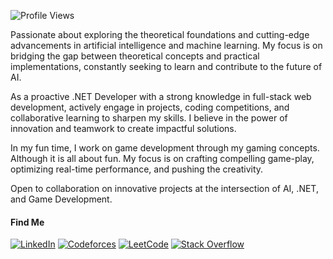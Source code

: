 ![Profile Views](https://komarev.com/ghpvc/?username=atikurajib&color=blue)

Passionate about exploring the theoretical foundations and cutting-edge advancements in artificial intelligence and machine learning. My focus is on bridging the gap between theoretical concepts and practical implementations, constantly seeking to learn and contribute to the future of AI.

As a proactive .NET Developer with a strong knowledge in full-stack web development, actively engage in projects, coding competitions, and collaborative learning to sharpen my skills. I believe in the power of innovation and teamwork to create impactful solutions.

In my fun time, I work on game development through my gaming concepts. Although it is all about fun. My focus is on crafting compelling game-play, optimizing real-time performance, and pushing the creativity.

Open to collaboration on innovative projects at the intersection of AI, .NET, and Game Development.

#### Find Me
[![LinkedIn](https://img.shields.io/badge/LinkedIn-Connect-blue?style=flat&logo=linkedin)](https://www.linkedin.com/in/atikurajib) [![Codeforces](https://img.shields.io/badge/Codeforces-Profile-blue?style=flat&logo=codeforces)](https://codeforces.com/profile/atikurrajib) [![LeetCode](https://img.shields.io/badge/LeetCode-Profile-blue?style=flat&logo=leetcode)](https://leetcode.com/atikurajib) [![Stack Overflow](https://img.shields.io/badge/Stack%20Overflow-Profile-blue?style=flat&logo=stackoverflow)](https://stackoverflow.com/users/23569473/atikurajib?tab=profile)
